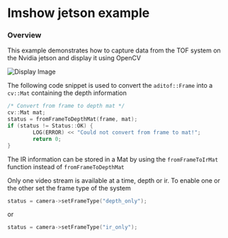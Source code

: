# Imshow jetson example

### Overview
This example demonstrates how to capture data from the TOF system on the Nvidia jetson and display it using OpenCV

![Display Image](https://github.com/analogdevicesinc/aditof-sdk-rework/blob/master/doc/img/imshow.png)

The following code snippet is used to convert the `aditof::Frame` into a `cv::Mat` containing the depth information
```cpp
/* Convert from frame to depth mat */
cv::Mat mat;
status = fromFrameToDepthMat(frame, mat);
if (status != Status::OK) {
        LOG(ERROR) << "Could not convert from frame to mat!";
        return 0;
}
```
The IR information can be stored in a Mat by using the `fromFrameToIrMat` function instead of `fromFrameToDepthMat`

Only one video stream is available at a time, depth or ir. To enable one or the other set the frame type of the system
```cpp
status = camera->setFrameType("depth_only");
```
or
```cpp
status = camera->setFrameType("ir_only");
```
